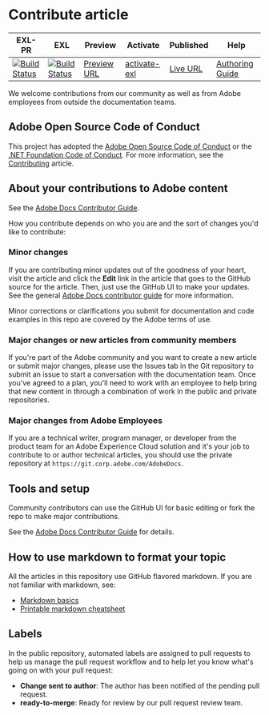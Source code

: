 # Contribute article

| EXL-PR | EXL | Preview | Activate | Published | Help |
|--- |--- |--- |--- |--- |--- |
| [![Build Status](https://docs.ci.corp.adobe.com/view/exl-pr/job/authoring-guide-exl.en_pr-exl/badge/icon)](https://docs.ci.corp.adobe.com/view/exl-pr/job/authoring-guide-exl.en_pr-exl/lastBuild/) | [![Build Status](https://docs.ci.corp.adobe.com/view/exl-pr/job/authoring-guide-exl.en_exl/lastBuild/badge/icon)](https://docs.ci.corp.adobe.com/view/exl-pr/job/authoring-guide-exl.en_exl/lastBuild/lastBuild) | [Preview URL](https://experienceleague.corp.adobe.com/docs/authoring-guide-exl/tutorials/overview.html?lang=en) | [activate-exl](https://docs.ci.corp.adobe.com/job/activate-exl/build/)| [Live URL](https://experienceleague.adobe.com/docs/authoring-guide-exl/tutorials/overview.html?lang=en) | [Authoring Guide](https://experienceleague.adobe.com/docs/authoring-guide-exl/using/home.html?lang=en) |

<!--
| Production | Stage |
|---|---|
| [![Build Status](https://docs.ci.corp.adobe.com/job/magento-learn.en_production/badge/icon)](https://docs.ci.corp.adobe.com/job/magento-learn.en_production/lastBuild) | [![Build Status](https://docs.ci.corp.adobe.com/job/magento-learn.en_stage/badge/icon)](https://docs.ci.corp.adobe.com/job/magento-learn.en_stage/lastBuild) |

Uncomment this section once validation is online
-->

<!--
|[Output Prod](https://docs.adobe.com/content/help/en/document-cloud-learn/tutorials/overview.html)|[Output Stg](https://docs-stg.corp.adobe.com/content/help/en/document-cloud-learn/tutorials/overview.html)|
-->

We welcome contributions from our community as well as from Adobe employees from outside the documentation teams.

## Adobe Open Source Code of Conduct

This project has adopted the [Adobe Open Source Code of Conduct](code-of-conduct.md) or the [.NET Foundation Code of Conduct](https://dotnetfoundation.org/code-of-conduct). For more information, see the [Contributing](contributing.md) article.

## About your contributions to Adobe content

See the [Adobe Docs Contributor Guide](https://docs.adobe.com/content/help/en/contributor/contributor-guide/introduction.html).

How you contribute depends on who you are and the sort of changes you'd like to contribute:

### Minor changes

If you are contributing minor updates out of the goodness of your heart, visit the article and click the **Edit** link in the article that goes to the GitHub source for the article. Then, just use the GitHub UI to make your updates. See the general [Adobe Docs contributor guide](https://docs.adobe.com/content/help/en/contributor/contributor-guide/introduction.html) for more information.

Minor corrections or clarifications you submit for documentation and code examples in this repo are covered by the Adobe terms of use.

### Major changes or new articles from community members

If you're part of the Adobe community and you want to create a new article or submit major changes, please use the Issues tab in the Git repository to submit an issue to start a conversation with the documentation team. Once you've agreed to a plan, you'll need to work with an employee to help bring that new content in through a combination of work in the public and private repositories.

<!--
If you submit a pull request with significant changes to documentation and code examples, you'll see a message in the pull request asking you to submit an online contribution license agreement (CLA). We need you to complete the online form before we can review your pull request.
-->

### Major changes from Adobe Employees

If you are a technical writer, program manager, or developer from the product team for an Adobe Experience Cloud solution and it's your job to contribute to or author technical articles, you should use the private repository at `https://git.corp.adobe.com/AdobeDocs`.

<!--Employees from other parts of the Adobe world should use the public repo for minor updates.-->

## Tools and setup

Community contributors can use the GitHub UI for basic editing or fork the repo to make major contributions.

See the [Adobe Docs Contributor Guide](https://docs.adobe.com/content/help/en/contributor/contributor-guide/introduction.html) for details.

## How to use markdown to format your topic

All the articles in this repository use GitHub flavored markdown. If you are not familiar with markdown, see:

* [Markdown basics](https://help.github.com/articles/getting-started-with-writing-and-formatting-on-github/)
* [Printable markdown cheatsheet](https://guides.github.com/pdfs/markdown-cheatsheet-online.pdf)

## Labels

In the public repository, automated labels are assigned to pull requests to help us manage the pull request workflow and to help let you know what's going on with your pull request:

* **Change sent to author**: The author has been notified of the pending pull request.
* **ready-to-merge**: Ready for review by our pull request review team.
